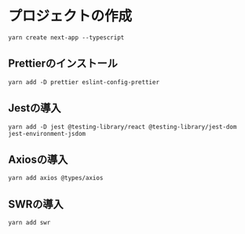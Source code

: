 # プロジェクトの作成

`yarn create next-app --typescript`

## Prettierのインストール

`yarn add -D prettier eslint-config-prettier`

## Jestの導入

`yarn add -D jest @testing-library/react @testing-library/jest-dom jest-environment-jsdom`

## Axiosの導入

`yarn add axios @types/axios`

## SWRの導入

`yarn add swr`